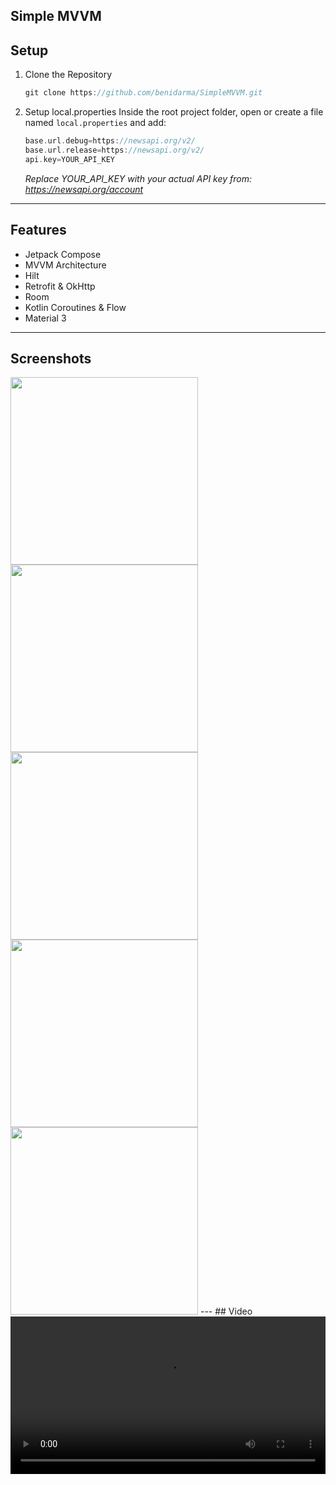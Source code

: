 Simple MVVM
---
## Setup
1. Clone the Repository
   ```gradle
   git clone https://github.com/benidarma/SimpleMVVM.git
   ```
2. Setup local.properties
   Inside the root project folder, open or create a file named `local.properties` and add:
   ```gradle
   base.url.debug=https://newsapi.org/v2/
   base.url.release=https://newsapi.org/v2/
   api.key=YOUR_API_KEY
   ```
   *Replace YOUR_API_KEY with your actual API key from:*
   *https://newsapi.org/account*
---
## Features
- Jetpack Compose
- MVVM Architecture
- Hilt
- Retrofit & OkHttp
- Room
- Kotlin Coroutines & Flow
- Material 3
---
## Screenshots
<img src="media/img.png" width="300">	
<img src="media/img_1.png" width="300">	
<img src="media/img_2.png" width="300">
<img src="media/img_3.png" width="300">	
<img src="media/img_4.png" width="300">	
---
## Video
<video controls width="100%"> <source src="media/screen_recording.webm" type="video/webm"> Your browser does not support the video tag. </video>